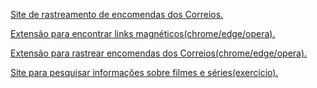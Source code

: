 
<a href="https://www.minhaencomenda.me/">Site de rastreamento de encomendas dos Correios.</a>

<a href="https://chrome.google.com/webstore/detail/magnet-finder/gmmdnbmmjmoddokgggkbfehpbfepaman/related?hl=pt-BR&authuser=0">Extensão para encontrar links magnéticos(chrome/edge/opera).</a>

<a href="https://www.minhaencomenda.me/extensao-minha-encomenda">Extensão para rastrear encomendas dos Correios(chrome/edge/opera).</a>

<a href="https://info-movie.netlify.app/">Site para pesquisar informações sobre filmes e séries(exercício).</a>
